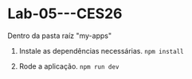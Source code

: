 # Lab-05---CES26

Dentro da pasta raíz "my-apps"
1) Instale as dependências necessárias.
`npm install`

2) Rode a aplicação.
`npm run dev`
